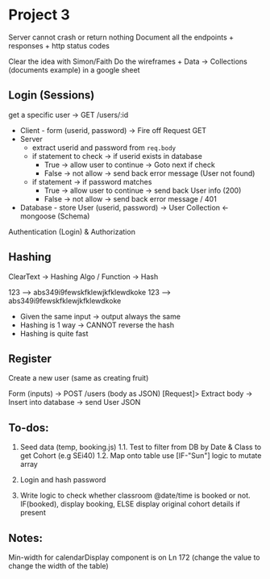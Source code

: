 # Project 3

Server cannot crash or return nothing
Document all the endpoints + responses + http status codes

Clear the idea with Simon/Faith
Do the wireframes + Data -> Collections (documents example) in a google sheet

## Login (Sessions)

get a specific user -> GET /users/:id

- Client - form (userid, password) -> Fire off Request GET
- Server
  - extract userid and password from `req.body`
  - if statement to check -> if userid exists in database
    - True -> allow user to continue -> Goto next if check
    - False -> not allow -> send back error message (User not found)
  - if statement -> if password matches
    - True -> allow user to continue -> send back User info (200)
    - False -> not allow -> send back error message / 401
- Database - store User (userid, password) -> User Collection <-mongoose (Schema)

Authentication (Login) & Authorization

## Hashing

ClearText -> Hashing Algo / Function -> Hash

123 --> abs349i9fewskfklewjkfklewdkoke
123 --> abs349i9fewskfklewjkfklewdkoke

- Given the same input -> output always the same
- Hashing is 1 way -> CANNOT reverse the hash
- Hashing is quite fast

## Register

Create a new user (same as creating fruit)

Form (inputs) -> POST /users (body as JSON) [Request]> Extract body -> Insert into database -> send User JSON


## To-dos:
1. Seed data (temp, booking.js)
  1.1.  Test to filter from DB by Date & Class to get Cohort (e.g SEi40)
  1.2.  Map onto <td> table use [IF-"Sun"] logic to mutate array

2. Login and hash password

3. Write logic to check whether classroom @date/time is booked or not. IF(booked), display booking, ELSE display original cohort details if present


## Notes:
Min-width for calendarDisplay component is on Ln 172 (change the value to change the width of the table)